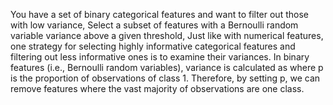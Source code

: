 You have a set of binary categorical features and want to filter out those with low variance, Select a subset of features with a Bernoulli random variable variance above a given threshold, Just like with numerical features, one strategy for selecting highly informative categorical features and
filtering out less informative ones is to examine their variances. In binary features (i.e., Bernoulli
random variables), variance is calculated as where p is the proportion of observations of class 1. Therefore, by setting p, we can remove features
where the vast majority of observations are one class.
